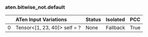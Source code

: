 ### aten.bitwise_not.default
|    | ATen Input Variations        | Status   | Isolated   | PCC   |
|---:|:-----------------------------|:---------|:-----------|:------|
|  0 | Tensor<[1, 23, 40]> self = ? | None     | Fallback   | True  |


